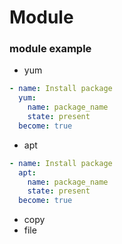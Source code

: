 # Module

### module example

* yum

```yaml
- name: Install package
  yum:
    name: package_name
    state: present
  become: true
```

* apt

```yaml
- name: Install package
  apt:
    name: package_name
    state: present
  become: true
```

* copy
* file
